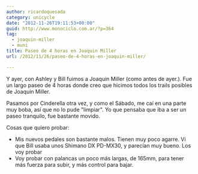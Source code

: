 ```yaml
---
author: ricardoquesada
category: unicycle
date: "2012-11-26T19:11:53+00:00"
guid: http://www.monociclo.com.ar/?p=364
tag:
  - joaquin-miller
  - muni
title: Paseo de 4 horas en Joaquin Miller
url: /2012/11/26/paseo-de-4-horas-en-joaquin-miller/

---
```

Y ayer, con Ashley y Bill fuimos a Joaquin Miller (como antes de ayer.). Fue un largo paseo de 4 horas donde creo que hicimos todos los trails posibles de Joaquin Miller.

Pasamos por Cinderella otra vez, y como el Sábado, me caí en una parte muy boba, así que no lo pude "limpiar". Yo que pensaba que iba a ser un paseo tranquilo, fue bastante movido.

Cosas que quiero probar:

- Mis nuevos pedales son bastante malos. Tienen muy poco agarre. Vi que Bill usaba unos Shimano DX PD-MX30, y parecían muy bueno. Los voy probar
- Voy probar con palancas un poco más largas, de 165mm, para tener más fuerza para subir, y más control para bajar.
